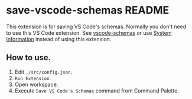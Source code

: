 # save-vscode-schemas README

This extension is for saving VS Code's schemas.
Normally you don't need to use this VS Code extension.
See [vscode-schemas](https://github.com/wraith13/vscode-schemas) or use [System Information](https://marketplace.visualstudio.com/items?itemName=wraith13.sysinfo-vscode) instead of using this extension.

## How to use.

1. Edit `./src/config.json`.
2. `Run Extension`.
3. Open workspace.
4. Execute `Save VS Code's Schemas` command from Command Palette.
